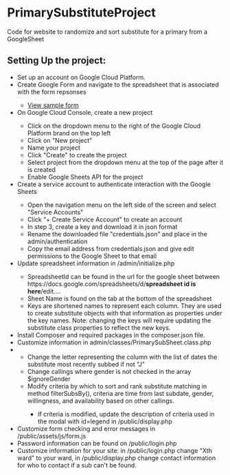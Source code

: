 # PrimarySubstituteProject
Code for website to randomize and sort substitute for a primary from a GoogleSheet
<h2>Setting Up the project:</h2>

<ul>
  <li>Set up an account on Google Cloud Platform.</li>
  <li>Create Google Form and navigate to the spreadsheet that is associated with the form repsonses</li>
  <ul>
    <li><a href="https://docs.google.com/document/d/1swE-nNIVFJJxvhZqhFumh00oQxZoLkOiMkI3MrlUEFc/edit" target="_blank">View sample form</a></li>
  </ul>
  <li>On Google Cloud Console, create a new project</li>
  <ul>
    <li> Click on the dropdown menu to the right of the Google Cloud Platform brand on the top left</li>
    <li>Click on "New project"</li>
    <li>Name your project</li>
    <li>Click "Create" to create the project</li>
    <li>Select project from the dropdown menu at the top of the page after it is created</li>
    <li>Enable Google Sheets API for the project</li>
  </ul>
  <li>Create a service account to authenticate interaction with the Google Sheets</li>
  <ul>
    <li>Open the navigation menu on the left side of the screen and select "Service Accounts"</li>
    <li>Click "+ Create Service Account" to create an account</li>
    <li>In step 3, create a key and download it in json format</li>
    <li>Rename the downloaded file "credentials.json" and place in the admin/authentication</li>
    <li>Copy the email address from credentials.json and give edit permissions to the Google Sheet to that email</li>
   </ul>
   <li>Update spreadsheet information in /admin/initialize.php</li>
   <ul>
    <li>SpreadsheetId can be found in the url for the google sheet between https://docs.google.com/spreadsheets/d/<strong>spreadsheet id is here</strong>/edit....</li>
    <li>Sheet Name is found on the tab at the bottom of the spreadsheet</li>
    <li>Keys are shortened names to represent each column. They are used to create substitute objects with that information as properties under the key names. Note: changing the keys will require updating the substitute class properties to reflect the new keys.</li>
   </ul>
  <li>Install Composer and required packages in the composer.json file. </li>
  <li>Customize information in admin/classes/PrimarySubSheet.class.php<li>
    <ul>
      <li>Change the letter representing the column with the list of dates the substitute most recently subbed if not "J"</li>
      <li>Change callings where gender is not checked in the array $ignoreGender</li>
      <li>Modify criteria by which to sort and rank substitute matching in method filterSubsBy(), criteria are time from last subdate, gender, willingness, and availability based on other callings. </li>
        <ul> 
          <li>If criteria is modified, update the description of criteria  used in the modal with id=legend in /public/display.php</li>
        </ul>
    </ul>
  <li>Customize form checking and error messages in /public/assets/js/form.js</li>
  <li>Password information can be found on /public/login.php</li>
  <li>Customize information for your site: in /public/login.php change "Xth ward" to your ward, in /public/display.php change contact information for who to contact if a sub can't be found.</li>
  
    
